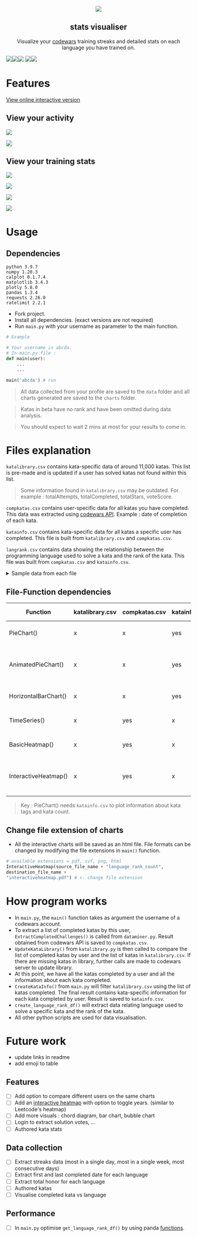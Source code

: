 <p align="center">
<img src="codewarslogo.png" class="center">
 <h2 align="center"> stats visualiser</h2>
 <p align="center">Visualize your <a href="https://www.codewars.com/">codewars</a>
 training streaks and detailed stats on each language you have trained on. </p>
</p>


<img src = "https://img.shields.io/badge/codewars%20API-v1-green"><img src="https://img.shields.io/badge/Python-3.9.7-orange"><img src = "https://img.shields.io/badge/Panda-1.3.3-blue"> <img src = "https://img.shields.io/badge/MatPlotLib-3.4.3-yellowgreen"><img src = "https://img.shields.io/badge/Plotly-5.8.0-lightgrey">



# Features #
[View online interactive version]()

## View  your activity ##
![](charts/samplebasicheatmap1.png)

![](charts/sampletimeseries.png)

## View your training stats ##
![](charts/sampleheatmap2.png)

![](charts/samplepie1.png)

![](charts/samplebarchart.png)

![](charts/samplepie2.png)


# Usage # 

## Dependencies ##
```
python 3.9.7
numpy 1.20.3
calplot 0.1.7.4
matplotlib 3.4.3 
plotly 5.8.0
pandas 1.3.4
requests 2.26.0
ratelimit 2.2.1
```
- Fork project.
- Install all dependencies. (exact versions are not required)
- Run `main.py` with your username as parameter to the main function. 
```python
# Example 

# Your username is abcda.
# In main.py file :
def main(user):
    ...
    ...

main('abcda') # run

```
> All data collected from your profile are saved to the `data` folder and all charts generated are saved to the `charts` folder. 

> Katas in beta have no rank and have been omitted during data analysis.

> You should expect to wait 2 mins at most for your results to come in.

# Files explanation

`katalibrary.csv` contains kata-specific data of around 11,000 katas. This list is pre-made and is updated if a user has solved katas not found within this list.

> Some information found in `katalibrary.csv` may be outdated. For example : totalAttempts, totalCompleted, totalStars, voteScore.


`compkatas.csv` contains user-specific data for all katas you have completed. This data was extracted using [codewars API](https://dev.codewars.com/#introduction).
Example : date of completion of each kata.

`katainfo.csv` contains kata-specific data for all katas a specific user has completed. This file is built from `katalibrary.csv` and `compkatas.csv`.

`langrank.csv` contains data showing the relationship between the programming language used to solve a kata and the rank of the kata. This file was built from `compkatas.csv` and `katainfo.csv`.

<details>
  <summary>Sample data from each file</summary>
  
## compkatas.csv
|    | id                       | name                           | slug                           | completedAt              | completedLanguages   |
|---:|:-------------------------|:-------------------------------|:-------------------------------|:-------------------------|:---------------------|
|  0 | 58db9545facc51e3db00000a | A Simple Music Encoder         | a-simple-music-encoder         | 2022-06-13T13:01:40.015Z | ['python']           |
|  1 | 546f922b54af40e1e90001da | Replace With Alphabet Position | replace-with-alphabet-position | 2022-06-11T17:55:25.622Z | ['python']           |

## langrank.csv
|    | index   |   cpp |   python |   vb |
|---:|:--------|------:|---------:|-----:|
|  0 | 1 kyu   |     0 |        0 |    0 |
|  1 | 2 kyu   |     2 |        0 |    0 |

## katalibrary.csv // katainfo.csv 
|    | id                       | name                  | slug                  | category   | publishedAt              |   approvedAt | languages                                                                                                           | url                                                    | rank                                         | createdAt                | createdBy                                                                  |                                                                                                                                                                             |   totalAttempts |   totalCompleted |   totalStars |   voteScore | tags           | contributorsWanted   | unresolved                      |   approvedBy |
|---:|:-------------------------|:----------------------|:----------------------|:-----------|:-------------------------|-------------:|:--------------------------------------------------------------------------------------------------------------------|:-------------------------------------------------------|:---------------------------------------------|:-------------------------|:---------------------------------------------------------------------------|:---------------------------------------------------------------------------------------------------------------------------------------------------------------------------------------------------------------------------------------------------------------------------------------------------------------------------------------------|----------------:|-----------------:|-------------:|------------:|:---------------|:---------------------|:--------------------------------|-------------:|
|  0 | 51b66044bce5799a7f000003 | Roman Numerals Helper | roman-numerals-helper | algorithms | 2013-06-10T23:54:10.738Z |          nan | ['javascript', 'coffeescript', 'ruby', 'python', 'cpp', 'c', 'julia', 'swift', 'java', 'csharp', 'fsharp', 'cobol'] | https://www.codewars.com/kata/51b66044bce5799a7f000003 | {'id': -4, 'name': '4 kyu', 'color': 'blue'} | 2013-06-10T23:24:52.310Z | {'username': 'jhoffner', 'url': 'https://www.codewars.com/users/jhoffner'} | Create a RomanNumerals class..                                                                                                              |          100014 |            14597 |         1417 |        1286 | ['Algorithms'] | True                 | {'issues': 3, 'suggestions': 2} |          nan |
</details>

## File-Function dependencies

Function |katalibrary.csv  | compkatas.csv|katainfo.csv |langrank.csv   |  Info plotted|
|---|---|---|---|---|---|
PieChart()|  x|x|yes|x |kata tags + kata count 
AnimatedPieChart()|x|x|yes|yes |language + kata rank + kata count
HorizontalBarChart()|x|x|yes|x |kata rank + kata count
TimeSeries()|x|yes|x| x|date + kata count
BasicHeatmap()| x|yes|x|x |date + kata count
InteractiveHeatmap()|x|yes|x| yes|language + kata rank  + kata count

> Key : PieChart() needs `katainfo.csv` to plot information about kata tags and kata count.

## Change file extension of charts ##
- All the interactive charts will be saved as an html file. File formats can be changed by modifying the file extensions in `main()` function. 
```python
# available extensions = pdf, svf, png, html
InteractiveHeatmap(source_file_name + "language_rank_count",
destination_file_name +
"interactiveheatmap.pdf") # <- change file extension 
```

# How program works 

- In `main.py`, the `main()` function takes as argument the username of a codewars account.
- To extract a list of completed katas by this user, `ExtractCompletedChallenges()` is called from `dataminer.py`. Result obtained from codewars API is saved to `compkatas.csv`.
- `UpdateKataLibrary()` from `katalibrary.py` is then called to compare the list of completed katas by user and the list of katas in `katalibrary.csv`. If there are missing katas in library, further calls are made to codewars server to update library.
- At this point, we have all the katas completed by a user and all the information about each kata completed.
- `CreateKataInfo()` from `main.py` will filter `katalibrary.csv` using the list of katas completed. The final result contains kata-specific information for each kata completed by user. Result is saved to `katainfo.csv`.
- `create_language_rank_df()` will extract data relating language used to solve a specific kata and the rank of the kata.
- All other python scripts are used for data visualisation.

# Future work #
- update links in readme
- add emoji to table
## Features
- [ ] Add option to compare different users on the same charts
- [ ] Add an [interactive heatmap](https://towardsdatascience.com/developing-a-timeseries-heatmap-in-python-using-plotly-fcf1d69575a3) with option to toggle years. (similar to Leetcode's heatmap) 
- [ ] Add more visuals : chord diagram, bar chart, bubble chart
- [ ] Login to extract solution votes, ...
- [ ] Authored kata stats

## Data collection
- [ ] Extract streaks data (most in a single day, most in a single week, most consecutive days)
- [ ] Extract first and last completed date for each language
- [ ]  Extract total honor for each language
- [ ] Authored katas
- [ ] Visualise completed kata vs language

## Performance
- [ ] In `main.py` optimise `get_language_rank_df()` by using panda [functions](https://stackoverflow.com/questions/35623772/changing-structure-of-pandas-dataframe).
